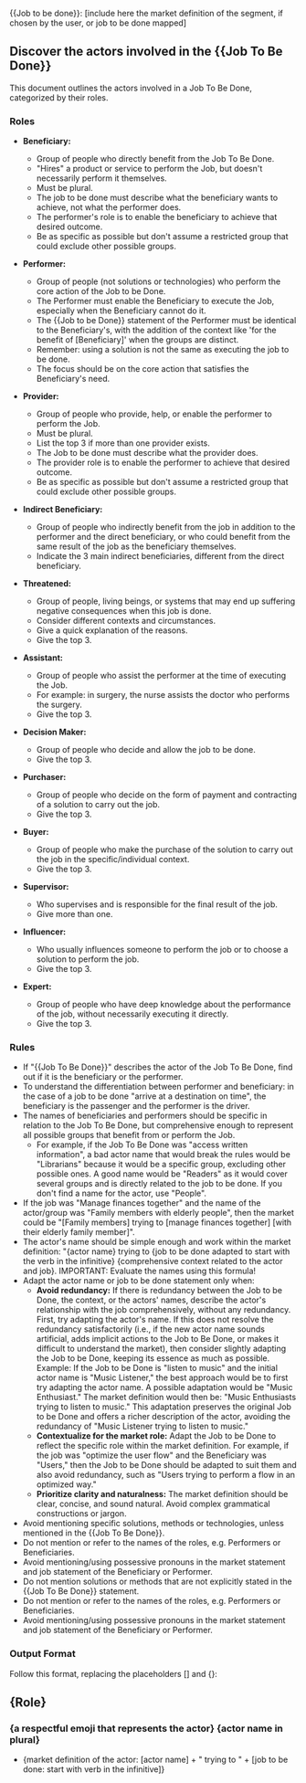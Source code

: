 {{Job to be done}}: [include here the market definition of the segment, if chosen by the user, or job to be done mapped] 

## Discover the actors involved in the {{Job To Be Done}}

This document outlines the actors involved in a Job To Be Done, categorized by their roles.

### Roles

*   **Beneficiary:**
    *   Group of people who directly benefit from the Job To Be Done.
    *   "Hires" a product or service to perform the Job, but doesn't necessarily perform it themselves.
    *   Must be plural.
    *   The job to be done must describe what the beneficiary wants to achieve, not what the performer does.
    *   The performer's role is to enable the beneficiary to achieve that desired outcome.
    *   Be as specific as possible but don't assume a restricted group that could exclude other possible groups.

*   **Performer:**
    *   Group of people (not solutions or technologies) who perform the core action of the Job to be Done.
    *   The Performer must enable the Beneficiary to execute the Job, especially when the Beneficiary cannot do it.
    *   The {{Job to be Done}} statement of the Performer must be identical to the Beneficiary's, with the addition of the context like 'for the benefit of [Beneficiary]' when the groups are distinct.
    *   Remember: using a solution is not the same as executing the job to be done.
    *   The focus should be on the core action that satisfies the Beneficiary's need.

*   **Provider:**
    *   Group of people who provide, help, or enable the performer to perform the Job.
    *   Must be plural.
    *   List the top 3 if more than one provider exists.
    *   The Job to be done must describe what the provider does.
    *   The provider role is to enable the performer to achieve that desired outcome.
    *   Be as specific as possible but don't assume a restricted group that could exclude other possible groups.

*   **Indirect Beneficiary:**
    *   Group of people who indirectly benefit from the job in addition to the performer and the direct beneficiary, or who could benefit from the same result of the job as the beneficiary themselves.
    *   Indicate the 3 main indirect beneficiaries, different from the direct beneficiary.

*   **Threatened:**
    *   Group of people, living beings, or systems that may end up suffering negative consequences when this job is done.
    *   Consider different contexts and circumstances.
    *   Give a quick explanation of the reasons.
    *   Give the top 3.

*   **Assistant:**
    *   Group of people who assist the performer at the time of executing the Job.
    *   For example: in surgery, the nurse assists the doctor who performs the surgery.
    *   Give the top 3.

*   **Decision Maker:**
    *   Group of people who decide and allow the job to be done.
    *   Give the top 3.

*   **Purchaser:**
    *   Group of people who decide on the form of payment and contracting of a solution to carry out the job.
    *   Give the top 3.

*   **Buyer:**
    *   Group of people who make the purchase of the solution to carry out the job in the specific/individual context.
    *   Give the top 3.

*   **Supervisor:**
    *   Who supervises and is responsible for the final result of the job.
    *   Give more than one.

*   **Influencer:**
    *   Who usually influences someone to perform the job or to choose a solution to perform the job.
    *   Give the top 3.

*   **Expert:**
    *   Group of people who have deep knowledge about the performance of the job, without necessarily executing it directly.
    *   Give the top 3.

### Rules

*   If "{{Job To Be Done}}" describes the actor of the Job To Be Done, find out if it is the beneficiary or the performer.
*   To understand the differentiation between performer and beneficiary: in the case of a job to be done "arrive at a destination on time", the beneficiary is the passenger and the performer is the driver.
*   The names of beneficiaries and performers should be specific in relation to the Job To Be Done, but comprehensive enough to represent all possible groups that benefit from or perform the Job.
    *   For example, if the Job To Be Done was "access written information", a bad actor name that would break the rules would be "Librarians" because it would be a specific group, excluding other possible ones. A good name would be "Readers" as it would cover several groups and is directly related to the job to be done. If you don't find a name for the actor, use "People".
*   If the job was "Manage finances together" and the name of the actor/group was "Family members with elderly people", then the market could be "[Family members] trying to [manage finances together] [with their elderly family member]".
*   The actor's name should be simple enough and work within the market definition: "{actor name} trying to {job to be done adapted to start with the verb in the infinitive} {comprehensive context related to the actor and job}. IMPORTANT: Evaluate the names using this formula!
*   Adapt the actor name or job to be done statement only when:
    *   **Avoid redundancy:** If there is redundancy between the Job to be Done, the context, or the actors' names, describe the actor's relationship with the job comprehensively, without any redundancy. First, try adapting the actor's name. If this does not resolve the redundancy satisfactorily (i.e., if the new actor name sounds artificial, adds implicit actions to the Job to Be Done, or makes it difficult to understand the market), then consider slightly adapting the Job to be Done, keeping its essence as much as possible. Example: If the Job to be Done is "listen to music" and the initial actor name is "Music Listener," the best approach would be to first try adapting the actor name. A possible adaptation would be "Music Enthusiast." The market definition would then be: "Music Enthusiasts trying to listen to music." This adaptation preserves the original Job to be Done and offers a richer description of the actor, avoiding the redundancy of "Music Listener trying to listen to music."
    *   **Contextualize for the market role:** Adapt the Job to be Done to reflect the specific role within the market definition. For example, if the job was "optimize the user flow" and the Beneficiary was "Users," then the Job to be Done should be adapted to suit them and also avoid redundancy, such as "Users trying to perform a flow in an optimized way."
    *   **Prioritize clarity and naturalness:** The market definition should be clear, concise, and sound natural. Avoid complex grammatical constructions or jargon.
*   Avoid mentioning specific solutions, methods or technologies, unless mentioned in the {{Job To Be Done}}.
*   Do not mention or refer to the names of the roles, e.g. Performers or Beneficiaries.
*   Avoid mentioning/using possessive pronouns in the market statement and job statement of the Beneficiary or Performer.
*   Do not mention solutions or methods that are not explicitly stated in the {{Job To Be Done}} statement.
*   Do not mention or refer to the names of the roles, e.g. Performers or Beneficiaries.
*   Avoid mentioning/using possessive pronouns in the market statement and job statement of the Beneficiary or Performer.

### Output Format

Follow this format, replacing the placeholders [] and {}:

## {Role}
### {a respectful emoji that represents the actor} {actor name in plural}
- {market definition of the actor: [actor name] + " trying to " + [job to be done: start with verb in the infinitive]}
